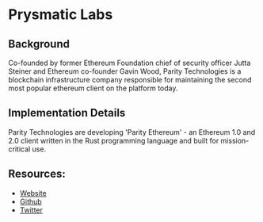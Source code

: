 # Prysmatic Labs

## Background

Co-founded by former Ethereum Foundation chief of security officer Jutta Steiner and Ethereum co-founder Gavin Wood, Parity Technologies is a blockchain infrastructure company responsible for maintaining the second most popular ethereum client on the platform today.

## Implementation Details

Parity Technologies are developing 'Parity Ethereum' - an Ethereum 1.0 and 2.0 client written in the Rust programming language and built for mission-critical use.

## Resources:
* [Website](https://www.parity.io/)
* [Github](https://github.com/paritytech/parity-ethereum)
* [Twitter](https://twitter.com/ParityTech)
